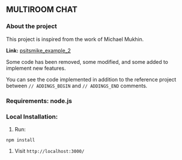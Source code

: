## MULTIROOM CHAT

### About the project

This project is inspired from the work of Michael Mukhin.

**Link:** [psitsmike_example_2](https://github.com/mmukhin/psitsmike_example_2)

Some code has been removed, some modified, and some added to implement new features.

You can see the code implemented in addition to the reference project between `// ADDINGS_BEGIN` and `// ADDINGS_END` comments.

### Requirements: node.js

### Local Installation:
1. Run:
```
npm install
```
1. Visit `http://localhost:3000/`